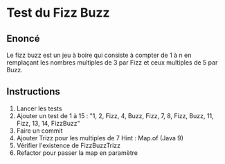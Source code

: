 # Test du Fizz Buzz

## Enoncé
Le fizz buzz est un jeu à boire qui consiste à compter de 1 à n en remplaçant les nombres
multiples de 3 par Fizz et ceux multiples de 5 par Buzz. 

## Instructions
1. Lancer les tests
1. Ajouter un test de 1 à 15 : 
"1, 2, Fizz, 4, Buzz, Fizz, 7, 8, Fizz, Buzz, 11, Fizz, 13, 14, FizzBuzz"
1. Faire un commit
1. Ajouter Trizz pour les multiples de 7
   Hint : Map.of (Java 9)
1. Vérifier l'existence de FizzBuzzTrizz
1. Refactor pour passer la map en paramètre
